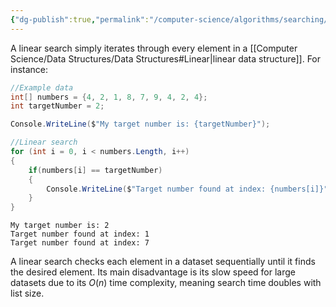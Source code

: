 ```yaml
---
{"dg-publish":true,"permalink":"/computer-science/algorithms/searching/linear-search/","tags":["unfinished"],"noteIcon":"1"}
---
```


A linear search simply iterates through every element in a [[Computer Science/Data Structures/Data Structures#Linear\|linear data structure]]. For instance:

```csharp
//Example data
int[] numbers = {4, 2, 1, 8, 7, 9, 4, 2, 4};
int targetNumber = 2;

Console.WriteLine($"My target number is: {targetNumber}");

//Linear search
for (int i = 0, i < numbers.Length, i++)
{
	if(numbers[i] == targetNumber)
	{
		Console.WriteLine($"Target number found at index: {numbers[i]}");
	}
}
```
```output
My target number is: 2
Target number found at index: 1
Target number found at index: 7
```

 A linear search checks each element in a dataset sequentially until it finds the desired element. Its main disadvantage is its slow speed for large datasets due to its $O(n)$ time complexity, meaning search time doubles with list size.